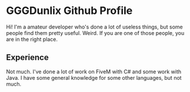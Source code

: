 # GGGDunlix Github Profile

Hi! I'm a amateur developer who's done a lot of useless things, but some people find them pretty useful. Weird. If you are one of those people, you are in the right place.


## Experience

Not much. I've done a lot of work on FiveM with C# and some work with Java. I have some general knowledge for some other languages, but not much.
